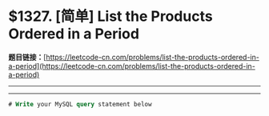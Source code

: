 # $1327. [简单] List the Products Ordered in a Period

**题目链接：**[https://leetcode-cn.com/problems/list-the-products-ordered-in-a-period](https://leetcode-cn.com/problems/list-the-products-ordered-in-a-period)

---

<Cards card="leetcode_1327_list-the-products-ordered-in-a-period"></Cards>

---

```sql
# Write your MySQL query statement below
```